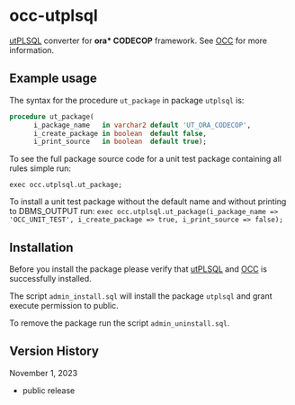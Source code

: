 # occ-utplsql
[utPLSQL](https://www.utplsql.org/) converter for __ora* CODECOP__ framework. See [OCC](https://github.com/yerba1704/occ) for more information.

## Example usage

The syntax for the procedure `ut_package` in package `utplsql` is:

``````sql
procedure ut_package(
      i_package_name   in varchar2 default 'UT_ORA_CODECOP',
      i_create_package in boolean  default false,
      i_print_source   in boolean  default true);
``````

To see the full package source code for a unit test package containing all rules simple run:  

`exec occ.utplsql.ut_package;`

To install a unit test package without the default name and without printing  to DBMS_OUTPUT run:
`exec occ.utplsql.ut_package(i_package_name => 'OCC_UNIT_TEST', i_create_package => true, i_print_source => false);`

## Installation

Before you install the package please verify that [utPLSQL](https://www.utplsql.org/) and [OCC](https://github.com/yerba1704/occ) is successfully installed.

The script `admin_install.sql` will install the package `utplsql` and grant execute permission to public.

To remove the package run the script `admin_uninstall.sql`.

## Version History

November 1, 2023

- public release
